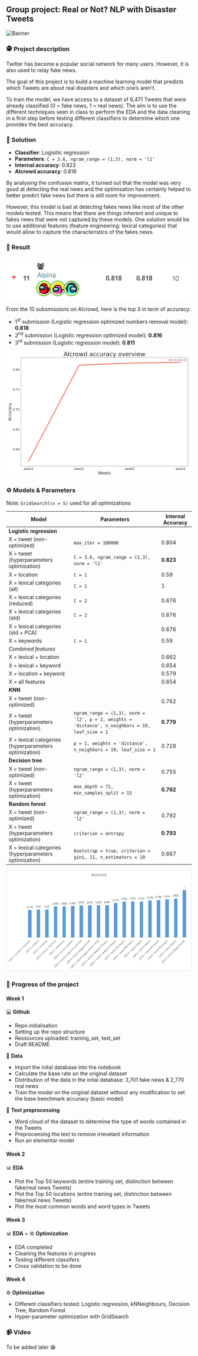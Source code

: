 ## Group project: Real or Not? NLP with Disaster Tweets

![Banner](https://raw.githubusercontent.com/mbayle98/DMML2020-Alpina/main/Documents/Banner_project_alpina.png)


### 🕵️ Project description

Twitter has become a popular social network for many users. However, it is also used to relay fake news.  

The goal of this project is to build a machine learning model that predicts which Tweets are about real disasters and which one’s aren’t.  

To train the model, we have access to a dataset of 6,471 Tweets that were already classified (0 = fake news, 1 = real news). The aim is to use the different techniques seen in class to perform the EDA and the data cleaning in a first step before testing different classifiers to determine which one provides the best accuracy.

### 🛬 Solution

- **Classifier**: Logisitic regression
- **Parameters**: ```C = 3.6, ngram_range = (1,3), norm = 'l1'```
- **Internal accuracy**: 0.823
- **AIcrowd accuracy**: 0.818

By analysing the confusion matrix, it turned out that the model was very good at detecting the real news and the optimisation has certainly helped to better predict fake news but there is still room for improvement.

However, this model is bad at detecting fakes news like most of the other models tested. This means that there are things inherent and unique to fakes news that were not captured by these models. One solution would be to use additional features (feature engineering: lexical categories) that would allow to capture the characteristics of the fakes news.

### 🥇 Result

![Leaderboard AIcrowd](Documents/Alpina_ranking.PNG)

From the 10 subsmissions on AIcrowd, here is the top 3 in term of accuracy:
- 1<sup>st</sup> submission (Logistic regression optimized numbers removal model): **0.818**
- 2<sup>nd</sup> submission (Logistic regression optimized model): **0.816**
- 3<sup>rd</sup> submission (Logistic regression model): **0.811**

![Graphic AIcrowd](Documents/AICROWD.PNG)

### ⚙️ Models & Parameters

Note: ```GridSearch(cv = 5)``` used for all optimizations

| **Model**                                                | **Parameters**                                                                               |**Internal Accuracy**|
|----------------------------------------------------------|-------------------------------------------------------------------------------------------------------|------------|
| **Logistic regression**                                  |                                                                                                       |            | 
| X = tweet (non-optimized)                                | ```max_iter = 100000```                                                                               | 0.804      |
| X = tweet (hyperparameters optimization)                 | ```C = 3.6, ngram_range = (1,3), norm = 'l1'```                                                       | **0.823**  |
| X = location                                             | ```C = 1```                                                                                           | 0.59       |
| X = lexical categories (all)                             | ```C = 1```                                                                                           | 1          |
| X = lexical categories (reduced)                         | ```C = 2```                                                                                           | 0.676      |
| X = lexical categories (std)                             | ```C = 2```                                                                                           | 0.676      |
| X = lexical categories (std + PCA)                       |                                                                                                       | 0.676      |
| X = keywords                                             | ```C = 1```                                                                                           | 0.59       |
| *Combined features*                                      |                                                                                                       |            |
| X = lexical + location                                   |                                                                                                       | 0.662      |
| X = lexical + keyword                                    |                                                                                                       | 0.654      |
| X = location + keyword                                   |                                                                                                       | 0.579      |
| X = all features                                         |                                                                                                       | 0.654      |
| **KNN**                                                  |                                                                                                       |            |
| X = tweet (non-optimized)                                |                                                                                                       | 0.762      |
| X = tweet (hyperparameters optimization)                 | ```ngram_range = (1,3), norm = 'l2', p = 2, weights = 'distance', n_neighbors = 19, leaf_size = 1```  | **0.779**  |
| X = lexical categories (hyperparameters optimization)    | ```p = 1, weights = 'distance', n_neighbors = 19, leaf_size = 1```                                    | 0.728      |
| **Decision tree**                                        |                                                                                                       |            |
| X = tweet (non-optimized)                                | ```ngram_range = (1,3), norm = 'l2'```                                                                | 0.755      |
| X = tweet (hyperparameters optimization)                 | ```max_depth = 71, min_samples_split = 15```                                                          | **0.762**  |
| **Random forest**                                        |                                                                                                       |            |
| X = tweet (non-optimized)                                | ```ngram_range = (1,3), norm = 'l2'```                                                                | 0.792      |
| X = tweet (hyperparameters optimization)                 | ```criterion = entropy```                                                                             | **0.793**  |
| X = lexical categories (hyperparameters optimization)    | ```bootstrap = true, criterion = gini, 11, n_estimators = 10```                                       | 0.667      |


![Chart of our accuracies](Documents/accuracies.png)


### 🚀 Progress of the project

#### Week 1

💻 **Github**

- Repo initialisation
- Setting up the repo structure
- Ressources uploaded: training_set, test_set
- Draft README

💾 **Data**

- Import the inital database into the notebook
- Calculate the base rate on the original dataset
- Distribution of the data in the inital database: 3,701 fake news & 2,770 real news
- Train the model on the original dataset without any modification to set the base benchmark accuracy (basic model)

🧹 **Text preprocessing**

- Word cloud of the dataset to determine the type of words contained in the Tweets
- Preproceesing the text to remove irrevelant information 
- Run an elementar model

#### Week 2

📊 **EDA**

- Plot the Top 50 keywords (entire training set, distinction between fake/real news Tweets)
- Plot the Top 50 locations (entire training set, distinction between fake/real news Tweets)
- Plot the most common words and word types in Tweets

#### Week 3

📊 **EDA** + ⚙️ **Optimization**

- EDA completed
- Cleaning the features in progress
- Testing different classifers
- Cross validation to be done

#### Week 4

⚙️ **Optimization**

- Different classifiers tested: Logistic regression, kNNeighbours, Decision Tree, Random Forest
- Hyper-parameter optimization with GridSearch

### 📹 Video

To be added later 😁
